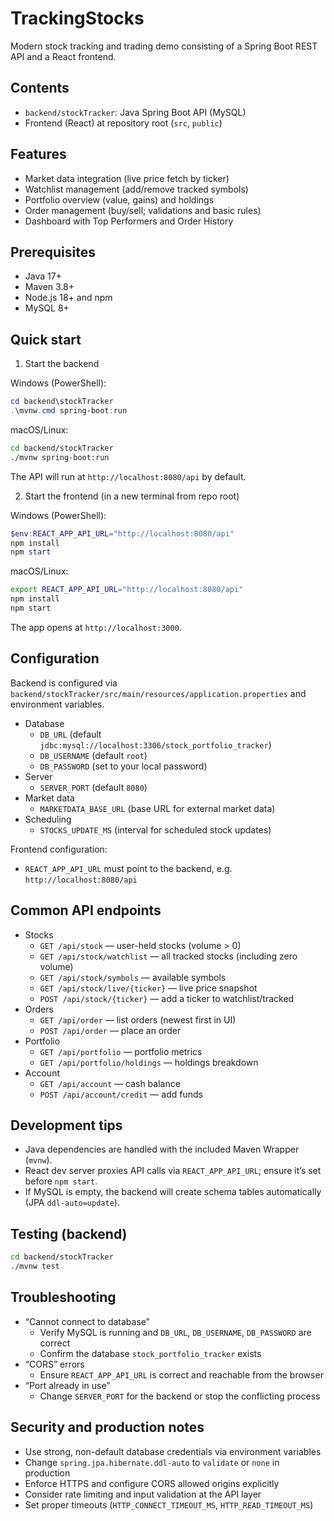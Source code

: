 # TrackingStocks

Modern stock tracking and trading demo consisting of a Spring Boot REST API and a React frontend.

## Contents
- `backend/stockTracker`: Java Spring Boot API (MySQL)
- Frontend (React) at repository root (`src`, `public`)

## Features
- Market data integration (live price fetch by ticker)
- Watchlist management (add/remove tracked symbols)
- Portfolio overview (value, gains) and holdings
- Order management (buy/sell; validations and basic rules)
- Dashboard with Top Performers and Order History

## Prerequisites
- Java 17+
- Maven 3.8+
- Node.js 18+ and npm
- MySQL 8+

## Quick start

1) Start the backend

Windows (PowerShell):
```powershell
cd backend\stockTracker
.\mvnw.cmd spring-boot:run
```

macOS/Linux:
```bash
cd backend/stockTracker
./mvnw spring-boot:run
```

The API will run at `http://localhost:8080/api` by default.

2) Start the frontend (in a new terminal from repo root)

Windows (PowerShell):
```powershell
$env:REACT_APP_API_URL="http://localhost:8080/api"
npm install
npm start
```

macOS/Linux:
```bash
export REACT_APP_API_URL="http://localhost:8080/api"
npm install
npm start
```

The app opens at `http://localhost:3000`.

## Configuration
Backend is configured via `backend/stockTracker/src/main/resources/application.properties` and environment variables.

- Database
  - `DB_URL` (default `jdbc:mysql://localhost:3306/stock_portfolio_tracker`)
  - `DB_USERNAME` (default `root`)
  - `DB_PASSWORD` (set to your local password)
- Server
  - `SERVER_PORT` (default `8080`)
- Market data
  - `MARKETDATA_BASE_URL` (base URL for external market data)
- Scheduling
  - `STOCKS_UPDATE_MS` (interval for scheduled stock updates)

Frontend configuration:
- `REACT_APP_API_URL` must point to the backend, e.g. `http://localhost:8080/api`

## Common API endpoints
- Stocks
  - `GET /api/stock` — user-held stocks (volume > 0)
  - `GET /api/stock/watchlist` — all tracked stocks (including zero volume)
  - `GET /api/stock/symbols` — available symbols
  - `GET /api/stock/live/{ticker}` — live price snapshot
  - `POST /api/stock/{ticker}` — add a ticker to watchlist/tracked
- Orders
  - `GET /api/order` — list orders (newest first in UI)
  - `POST /api/order` — place an order
- Portfolio
  - `GET /api/portfolio` — portfolio metrics
  - `GET /api/portfolio/holdings` — holdings breakdown
- Account
  - `GET /api/account` — cash balance
  - `POST /api/account/credit` — add funds

## Development tips
- Java dependencies are handled with the included Maven Wrapper (`mvnw`).
- React dev server proxies API calls via `REACT_APP_API_URL`; ensure it’s set before `npm start`.
- If MySQL is empty, the backend will create schema tables automatically (JPA `ddl-auto=update`).

## Testing (backend)
```bash
cd backend/stockTracker
./mvnw test
```

## Troubleshooting
- “Cannot connect to database”
  - Verify MySQL is running and `DB_URL`, `DB_USERNAME`, `DB_PASSWORD` are correct
  - Confirm the database `stock_portfolio_tracker` exists
- “CORS” errors
  - Ensure `REACT_APP_API_URL` is correct and reachable from the browser
- “Port already in use”
  - Change `SERVER_PORT` for the backend or stop the conflicting process

## Security and production notes
- Use strong, non-default database credentials via environment variables
- Change `spring.jpa.hibernate.ddl-auto` to `validate` or `none` in production
- Enforce HTTPS and configure CORS allowed origins explicitly
- Consider rate limiting and input validation at the API layer
- Set proper timeouts (`HTTP_CONNECT_TIMEOUT_MS`, `HTTP_READ_TIMEOUT_MS`)

